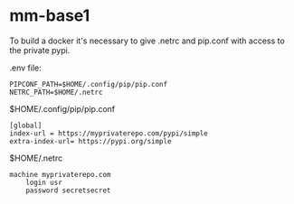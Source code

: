 # mm-base1

To build a docker it's necessary to give .netrc and pip.conf with access to the private pypi.

.env file:
```
PIPCONF_PATH=$HOME/.config/pip/pip.conf
NETRC_PATH=$HOME/.netrc
```

$HOME/.config/pip/pip.conf
```
[global]
index-url = https://myprivaterepo.com/pypi/simple
extra-index-url= https://pypi.org/simple
```
$HOME/.netrc
```
machine myprivaterepo.com
	login usr
	password secretsecret
```

